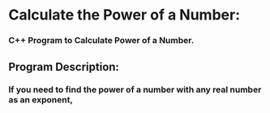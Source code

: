 # Calculate the Power of a Number:
### C++ Program to Calculate Power of a Number.

## Program Description: 
### If you need to find the power of a number with any real number as an exponent,
